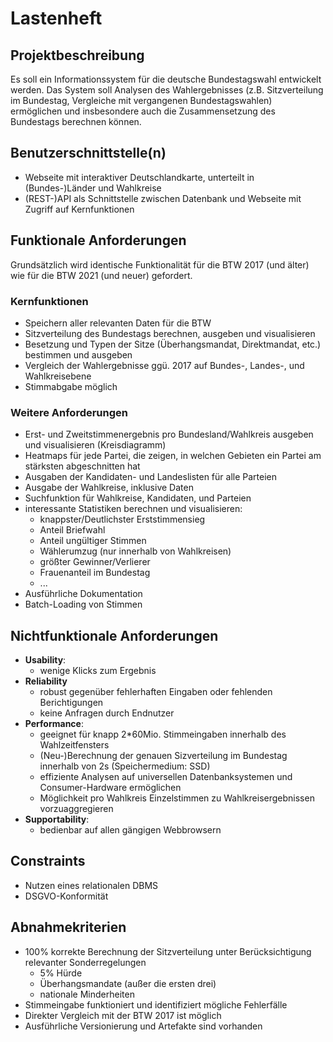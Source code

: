 # Lastenheft
## Projektbeschreibung
Es soll ein Informationssystem für die deutsche Bundestagswahl entwickelt werden. Das System soll Analysen des Wahlergebnisses (z.B. Sitzverteilung im Bundestag, Vergleiche mit vergangenen Bundestagswahlen) ermöglichen und insbesondere auch die Zusammensetzung des Bundestags berechnen können.

## Benutzerschnittstelle(n)
- Webseite mit interaktiver Deutschlandkarte, unterteilt in (Bundes-)Länder und Wahlkreise
- (REST-)API als Schnittstelle zwischen Datenbank und Webseite mit Zugriff auf Kernfunktionen 
    
## Funktionale Anforderungen
Grundsätzlich wird identische Funktionalität für die BTW 2017 (und älter) wie für die BTW 2021 (und neuer) gefordert.
### Kernfunktionen
- Speichern aller relevanten Daten für die BTW
- Sitzverteilung des Bundestags berechnen, ausgeben und visualisieren
- Besetzung und Typen der Sitze (Überhangsmandat, Direktmandat, etc.) bestimmen und ausgeben
- Vergleich der Wahlergebnisse ggü. 2017 auf Bundes-, Landes-, und Wahlkreisebene
- Stimmabgabe möglich

### Weitere Anforderungen
- Erst- und Zweitstimmenergebnis pro Bundesland/Wahlkreis ausgeben und visualisieren (Kreisdiagramm)
- Heatmaps für jede Partei, die zeigen, in welchen Gebieten ein Partei am stärksten abgeschnitten hat
- Ausgaben der Kandidaten- und Landeslisten für alle Parteien
- Ausgabe der Wahlkreise, inklusive Daten
- Suchfunktion für Wahlkreise, Kandidaten, und Parteien
- interessante Statistiken berechnen und visualisieren:
	- knappster/Deutlichster Erststimmensieg
	- Anteil Briefwahl
	- Anteil ungültiger Stimmen
	- Wählerumzug (nur innerhalb von Wahlkreisen)
	- größter Gewinner/Verlierer
	- Frauenanteil im Bundestag
	- ...
- Ausführliche Dokumentation
- Batch-Loading von Stimmen
## Nichtfunktionale Anforderungen
- **Usability**:
	- wenige Klicks zum Ergebnis
- **Reliability**
	- robust gegenüber fehlerhaften Eingaben oder fehlenden Berichtigungen
	- keine Anfragen durch Endnutzer
- **Performance**:
	- geeignet für knapp 2*60Mio. Stimmeingaben innerhalb des Wahlzeitfensters
	- (Neu-)Berechnung der genauen Sizverteilung im Bundestag innerhalb von 2s (Speichermedium: SSD)
	- effiziente Analysen auf universellen Datenbanksystemen und Consumer-Hardware ermöglichen
    - Möglichkeit pro Wahlkreis Einzelstimmen zu Wahlkreisergebnissen vorzuaggregieren
- **Supportability**:
	- bedienbar auf allen gängigen Webbrowsern

## Constraints
- Nutzen eines relationalen DBMS
- DSGVO-Konformität

## Abnahmekriterien
- 100% korrekte Berechnung der Sitzverteilung unter Berücksichtigung relevanter Sonderregelungen
  - 5% Hürde
  - Überhangsmandate (außer die ersten drei)
  - nationale Minderheiten
- Stimmeingabe funktioniert und identifiziert mögliche Fehlerfälle
- Direkter Vergleich mit der BTW 2017 ist möglich
- Ausführliche Versionierung und Artefakte sind vorhanden
